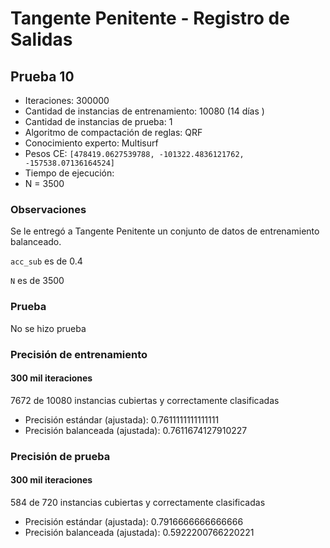 # Tangente Penitente - Registro de Salidas

## Prueba 10

- Iteraciones: 300000
- Cantidad de instancias de entrenamiento: 10080 (14 días )
- Cantidad de instancias de prueba: 1
- Algoritmo de compactación de reglas: QRF
- Conocimiento experto: Multisurf
- Pesos CE: `[478419.0627539788, -101322.4836121762, -157538.07136164524]`
- Tiempo de ejecución:  
- N = 3500



### Observaciones

Se le entregó a Tangente Penitente un conjunto de datos de entrenamiento balanceado. 

`acc_sub` es de 0.4

`N` es de 3500



### Prueba

No se hizo prueba



### Precisión  de entrenamiento

#### 300 mil iteraciones 

7672 de 10080 instancias cubiertas y correctamente clasificadas

- Precisión estándar (ajustada): 0.7611111111111111
- Precisión balanceada (ajustada): 0.7611674127910227



### Precisión de prueba

#### 300 mil iteraciones

584 de 720 instancias cubiertas y correctamente clasificadas

- Precisión estándar (ajustada): 0.7916666666666666
- Precisión balanceada (ajustada): 0.5922200766220221


